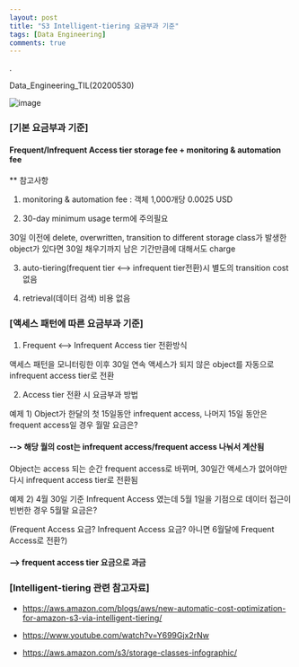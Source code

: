 ```yaml
---
layout: post
title: "S3 Intelligent-tiering 요금부과 기준"
tags: [Data Engineering]
comments: true
---
```


.

Data_Engineering_TIL(20200530)


![image](https://user-images.githubusercontent.com/41605276/85220267-0c17f200-b3e5-11ea-93b7-b294b3c079ce.png)


### [기본 요금부과 기준]

#### Frequent/Infrequent Access tier storage fee + monitoring & automation fee

** 참고사항 

1) monitoring & automation fee : 객체 1,000개당 0.0025 USD

2) 30-day minimum usage term에 주의필요

30일 이전에 delete, overwritten, transition to different storage class가 발생한 object가 있다면 30일 채우기까지 남은 기간만큼에 대해서도 charge

3) auto-tiering(frequent tier <--> infrequent tier전환)시 별도의 transition cost 없음

4) retrieval(데이터 검색) 비용 없음

### [액세스 패턴에 따른 요금부과 기준]

1. Frequent <--> Infrequent Access tier 전환방식

액세스 패턴을 모니터링한 이후 30일 연속 액세스가 되지 않은 object를 자동으로 infrequent access tier로 전환

2. Access tier 전환 시 요금부과 방법

예제 1) Object가 한달의 첫 15일동안 infrequent access, 나머지 15일 동안은 frequent access일 경우 월말 요금은?

#### --> 해당 월의 cost는 infrequent access/frequent access 나눠서 계산됨

Object는 access 되는 순간 frequent access로 바뀌며, 30일간 액세스가 없어야만 다시 infrequent access tier로 전환됨

예제 2) 4월 30일 기준 Infrequent Access 였는데 5월 1일을 기점으로 데이터 접근이 빈번한 경우 5월말 요금은?

(Frequent Access 요금? Infrequent Access 요금? 아니면 6월달에 Frequent Access로 전환?)

#### --> frequent access tier 요금으로 과금

### [Intelligent-tiering 관련 참고자료]

- https://aws.amazon.com/blogs/aws/new-automatic-cost-optimization-for-amazon-s3-via-intelligent-tiering/


- https://www.youtube.com/watch?v=Y699Gjx2rNw


- https://aws.amazon.com/s3/storage-classes-infographic/
